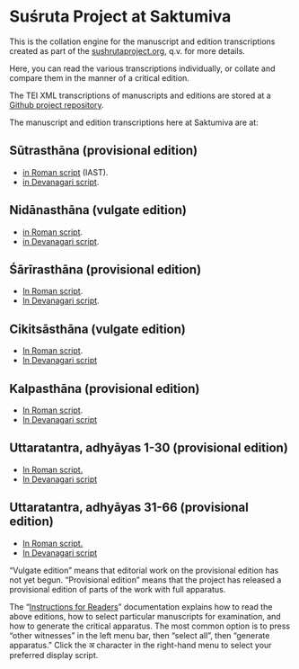# Suśruta Project at Saktumiva

This is the collation engine for the manuscript and edition transcriptions created as part of the [sushrutaproject.org](http://sushrutaproject.org), q.v. for more details.

Here, you can read the various transcriptions individually, or collate and compare them in the manner of a critical edition. 

The TEI XML transcriptions of manuscripts and editions are stored at a [Github project repository](https://github.com/wujastyk/sushrutaproject).

The manuscript and edition transcriptions here at Saktumiva are at:

## Sūtrasthāna (provisional edition) 
  * [in Roman script](https://saktumiva.org/wiki/wujastyk/susrutasamhita/01-su.su/provisional-edition_sutrasthana?upama_ver=gv6fam6pom) (IAST).  
  * [in Devanagari script](https://saktumiva.org/wiki/wujastyk/susrutasamhita/01-su.su/provisional-edition_sutrasthana?upama_ver=gv6fam6pom&upama_script=devanagari).
## Nidānasthāna (vulgate edition) 
  * [in Roman script](https://saktumiva.org/wiki/wujastyk/susrutasamhita/02-su.ni/02-ni-vulgate-edition?upama_ver=gzijrlthyz).  
  * [in Devanagari script](https://saktumiva.org/wiki/wujastyk/susrutasamhita/02-su.ni/02-ni-vulgate-edition?upama_ver=gzijrlthyz&upama_script=devanagari).
## Śārīrasthāna (provisional edition)
  * [In Roman script](https://saktumiva.org/wiki/wujastyk/susrutasamhita/03-su.sa/provisional-edition_sarirasthana).
  * [In Devanagari script](https://saktumiva.org/wiki/wujastyk/susrutasamhita/03-su.sa/provisional-edition_sarirasthana&upama_script=devanagari?upama_script=devanagari&upama_ver=gyhkg3mfls).
## Cikitsāsthāna (vulgate edition)
  * [In Roman script](https://saktumiva.org/wiki/wujastyk/susrutasamhita/04-su.ci/04-ci-vulgate-edition).
  * [In Devanagari script](https://saktumiva.org/wiki/wujastyk/susrutasamhita/04-su.ci/04-ci-vulgate-edition&upama_script=devanagari)
## Kalpasthāna (provisional edition)
  * [In Roman script](https://saktumiva.org/wiki/wujastyk/susrutasamhita/05-su.ka/provisional-edition_kalpasthana).
  * [In Devanagari script](https://saktumiva.org/wiki/wujastyk/susrutasamhita/05-su.ka/provisional-edition_kalpasthana&upama_script=devanagari)
## Uttaratantra, adhyāyas 1-30 (provisional edition)
  * [In Roman script.](https://saktumiva.org/wiki/wujastyk/susrutasamhita/06-su.ut-1-30/provisional-edition_uttaratantra?upama_ver=h153dlm4gl)
  * [In Devanagari script](https://saktumiva.org/wiki/wujastyk/susrutasamhita/06-su.ut-1-30/provisional-edition_uttaratantra?upama_ver=h153dlm4gl&upama_script=devanagari)
## Uttaratantra, adhyāyas 31-66 (provisional edition)
  * [In Roman script.](https://saktumiva.org/wiki/wujastyk/susrutasamhita/06-su.ut-31-end/provisional-edition_uttaratantra?upama_ver=h153eehd57)
  * [In Devanagari script](https://saktumiva.org/wiki/wujastyk/susrutasamhita/06-su.ut-31-end/provisional-edition_uttaratantra?upama_ver=h153eehd57&upama_script=devanagari)

“Vulgate edition” means that editorial work on the provisional edition has not yet begun. “Provisional edition” means that the project has released a provisional edition of parts of the work with full apparatus.

The “[Instructions for Readers](https://saktumiva.org/wiki/users)” documentation explains how to read the above editions, how to select particular manuscripts for examination, and how to generate the critical apparatus.  The most common option is to press “other witnesses” in the left menu bar, then “select all”, then “generate apparatus.”  Click the अ character in the right-hand menu to select your preferred display script.

